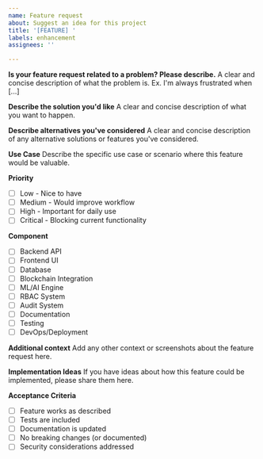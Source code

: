 ```yaml
---
name: Feature request
about: Suggest an idea for this project
title: '[FEATURE] '
labels: enhancement
assignees: ''

---
```


**Is your feature request related to a problem? Please describe.**
A clear and concise description of what the problem is. Ex. I'm always frustrated when [...]

**Describe the solution you'd like**
A clear and concise description of what you want to happen.

**Describe alternatives you've considered**
A clear and concise description of any alternative solutions or features you've considered.

**Use Case**
Describe the specific use case or scenario where this feature would be valuable.

**Priority**
- [ ] Low - Nice to have
- [ ] Medium - Would improve workflow
- [ ] High - Important for daily use
- [ ] Critical - Blocking current functionality

**Component**
- [ ] Backend API
- [ ] Frontend UI
- [ ] Database
- [ ] Blockchain Integration
- [ ] ML/AI Engine
- [ ] RBAC System
- [ ] Audit System
- [ ] Documentation
- [ ] Testing
- [ ] DevOps/Deployment

**Additional context**
Add any other context or screenshots about the feature request here.

**Implementation Ideas**
If you have ideas about how this feature could be implemented, please share them here.

**Acceptance Criteria**
- [ ] Feature works as described
- [ ] Tests are included
- [ ] Documentation is updated
- [ ] No breaking changes (or documented)
- [ ] Security considerations addressed
